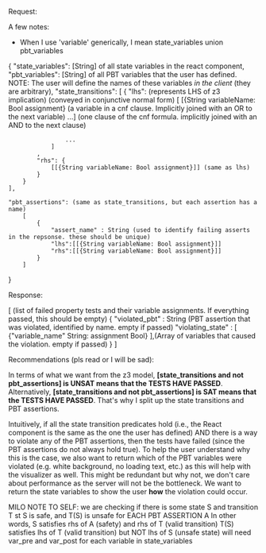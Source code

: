 Request:

A few notes:
- When I use 'variable' generically, I mean state_variables union pbt_variables

{
    "state_variables": [String] of all state variables in the react component,
    "pbt_variables": [String] of all PBT variables that the user has defined. NOTE: The user will define the names of these variables *in the client* (they are arbitrary),
    "state_transitions": [
        {
            "lhs": (represents LHS of z3 implication) (conveyed in conjunctive normal form)
                [
                    [{String variableName: Bool assignment} (a variable in a cnf clause. Implicitly joined with an OR to the next variable) ...] (one clause of the cnf formula. implicitly joined with an AND to the next clause)
                    
                    ...
                ]
            ,
            "rhs": {
                [[{String variableName: Bool assignment}]] (same as lhs)
            }
        }
    ],

    "pbt_assertions": (same as state_transitions, but each assertion has a name)
        [ 
            {
                "assert_name" : String (used to identify failing asserts in the repsonse. these should be unique)
                "lhs":[[{String variableName: Bool assignment}]] 
                "rhs":[[{String variableName: Bool assignment}]]
            }
        ]
}

Response:

[ (list of failed property tests and their variable assignments. If everything passed, this should be empty)
    {
        "violated_pbt" : String (PBT assertion that was violated, identified by name. empty if passed)
        "violating_state" : [
            {"variable_name" String: assignment Bool}
        ],(Array of variables that caused the violation. empty if passed)
    }
]

Recommendations (pls read or I will be sad):

In terms of what we want from the z3 model, **[state_transitions and not pbt_assertions] is UNSAT means that the TESTS HAVE PASSED**. Alternatively, **[state_transitions and not pbt_assertions] is SAT means that the TESTS HAVE PASSED**. That's why I split up the state transitions and PBT assertions.

Intuitively, if all the state transition predicates hold (i.e., the React component is the same as the one the user has defined) AND there is a way to violate any of the PBT assertions, then the tests have failed (since the PBT assertions do not always hold true). To help the user understand why this is the case, we also want to return which of the PBT variables were violated (e.g. white background, no loading text, etc.) as this will help with the visualizer as well. This might be redundant but why not, we don't care about performance as the server will not be the bottleneck. We want to return the state variables to show the user __how__ the violation could occur.


MILO NOTE TO SELF: we are checking if there is some state S and transition T st S is safe, and T(S) is unsafe
for EACH PBT ASSERTION A
In other words, S satisfies rhs of A (safety) and rhs of T (valid transition)
T(S) satisfies lhs of T (valid transition) but NOT lhs of S (unsafe state)
will need var_pre and var_post for each variable in state_variables